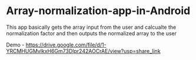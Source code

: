 # Array-normalization-app-in-Android
This app basically gets the array input from the user and calcualte the normalization factor and then outputs the normalized array to the user

Demo - https://drive.google.com/file/d/1-YRCMHUGMvlkxH6Gm73DIpr242AOCrAE/view?usp=share_link
